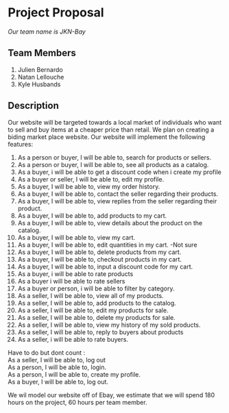 # **Project Proposal**
  *Our team name is JKN-Bay*
## Team Members
  1. Julien Bernardo
  2. Natan Lellouche
  3. Kyle Husbands
  
  
## Description
  Our website will be targeted towards a local market of individuals who want to sell and buy items at a cheaper price than retail.
  We plan on creating a biding market place website.
  Our website will implement the following features:
  
1. As a person or buyer, I will be able to, search for products or sellers.
2. As a person or buyer, I will be able to, see all products as a catalog.
3. As a buyer, i will be able to get a discount code when i create my profile
4. As a buyer or seller, I will be able to, edit my profile.
5. As a buyer, I will be able to, view my order history.
8. As a buyer, I will be able to, contact the seller regarding their products.
9. As a buyer, I will be able to, view replies from the seller regarding their product.
10. As a buyer, I will be able to, add products to my cart.
11. As a buyer, I will be able to, view details about the product on the catalog.
12. As a buyer, I will be able to, view my cart.
13. As a buyer, I will be able to, edit quantities in my cart. -Not sure
14. As a buyer, I will be able to, delete products from my cart.
15. As a buyer, I will be able to, checkout products in my cart. 
16. As a buyer, I will be able to, input a discount code for my cart.
17. As a buyer, i will be able to rate products
18. As a buyer i will be able to rate sellers
19. As a buyer or person, i will be able to filter by category.
20. As a seller, I will be able to, view all of my products.
21. As a seller, I will be able to, add products to the catalog.
22. As a seller, I will be able to, edit my products for sale.
23. As a seller, I will be able to, delete my products for sale.
24. As a seller, I will be able to, view my history of my sold products.
26. As a seller, I will be able to, reply to buyers about products
27. As a seller, i will be able to rate buyers.

Have to do but dont count : 
<br/>As a seller, I will be able to, log out
<br/>As a person, I will be able to, login.
<br/>As a person, I will be able to, create my profile.
<br/>As a buyer, I will be able to, log out.

We wil model our website off of Ebay, we estimate that we will spend 180 hours on the project, 60 hours per team member.
      
